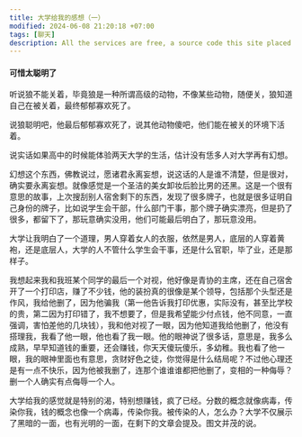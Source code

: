 ```yaml
---
title: 大学给我的感想（一）
modified: 2024-06-08 21:20:18 +07:00
tags: [聊天]
description: All the services are free, a source code this site placed on github repository and intergration with netlify service, another service that you can use is github page for hosting your own static site.
---
```


#### 可惜太聪明了

听说狼不能关着，毕竟狼是一种所谓高级的动物，不像某些动物，随便关，狼知道自己在被关着，最终郁郁寡欢死了。

说狼聪明吧，他最后郁郁寡欢死了，说其他动物傻吧，他们能在被关的环境下活着。

说实话如果高中的时候能体验两天大学的生活，估计没有恁多人对大学再有幻想。

幻想这个东西，佛教说过，愿诸君永离妄想，说这话的人是谁不清楚，但是很对，确实要永离妄想。就像感觉是一个圣洁的美女卸妆后脸比男的还黑。这是一个很有意思的故事，上次搜刮别人宿舍剩下的东西，发现了很多牌子，也就是很多证明自己身份的牌子，比如说学生会干部，什么部门干事，那个牌子确实漂亮，但是扔了很多，都留下了，那玩意确实没用，他们可能最后明白了，那玩意没用。

大学让我明白了一个道理，男人穿着女人的衣服，依然是男人，底层的人穿着黄袍，还是底层人，大学的人不管什么学生会干事，还是什么官职，毕了业，还是那样子。

我想起来我和我班某个同学的最后一个对视，他好像是青协的主席，还在自己宿舍开了一个打印店，赚了不少钱，他的装扮真的很像是某个领导，包括那个头型还是作风，我给他删了，因为他骗我（第一他告诉我打印优惠，实际没有，甚至比学校的贵，第二因为打印错了，我不想要了，但是我希望能少付点钱，他不同意，一直强调，害怕差他的几块钱），我和他对视了一眼，因为他知道我给他删了，他没有搭理我，我看了他一眼，他也看了我一眼。他的眼神说了很多话，意思是，我多么成熟，早早知道钱的重要，还会赚钱，你天天傻玩傻乐，多幼稚。我也看了他一眼，我的眼神里面也有意思，贪财好色之徒，你觉得是什么结局呢？不过他心理还是有一点不快乐，因为他被我删了，连那个谁谁谁都把他删了，变相的一种侮辱？删一个人确实有点侮辱一个人。

大学给我的感觉就是特别的渴，特别想赚钱，疯了已经。分数的概念就像病毒，传染你我，钱的概念也像一个病毒，传染你我。被传染的人，怎么办？大学不仅展示了黑暗的一面，也有光明的一面，在剩下的文章会提及。图文并茂的说。





